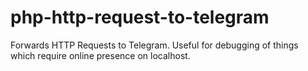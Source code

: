 # php-http-request-to-telegram
Forwards HTTP Requests to Telegram. Useful for debugging of things which require online presence on localhost.
